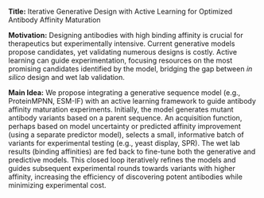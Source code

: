 **Title:** Iterative Generative Design with Active Learning for Optimized Antibody Affinity Maturation

**Motivation:** Designing antibodies with high binding affinity is crucial for therapeutics but experimentally intensive. Current generative models propose candidates, yet validating numerous designs is costly. Active learning can guide experimentation, focusing resources on the most promising candidates identified by the model, bridging the gap between *in silico* design and wet lab validation.

**Main Idea:** We propose integrating a generative sequence model (e.g., ProteinMPNN, ESM-IF) with an active learning framework to guide antibody affinity maturation experiments. Initially, the model generates mutant antibody variants based on a parent sequence. An acquisition function, perhaps based on model uncertainty or predicted affinity improvement (using a separate predictor model), selects a small, informative batch of variants for experimental testing (e.g., yeast display, SPR). The wet lab results (binding affinities) are fed back to fine-tune both the generative and predictive models. This closed loop iteratively refines the models and guides subsequent experimental rounds towards variants with higher affinity, increasing the efficiency of discovering potent antibodies while minimizing experimental cost.